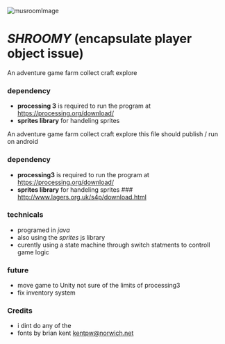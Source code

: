 ![musroomImage](https://encrypted-tbn0.gstatic.com/images?q=tbn:ANd9GcQ48VDKbe9nv4hmwFP_ZSsMXiOvNn7TRs9yWeLy5pVD7Yz7ycF9)


# *SHROOMY* (encapsulate player object issue)

An adventure game farm collect craft explore

### dependency 
- **processing 3** is required to run the program at https://processing.org/download/
- **sprites library** for handeling sprites

An adventure game farm collect craft explore this file should publish / run on android 

### dependency 
- **processing3** is required to run the program at https://processing.org/download/
- **sprites library** for handeling sprites ### http://www.lagers.org.uk/s4p/download.html

### technicals

- programed in  *java*
- also using the *sprites* js library
- curently using a state machine through switch statments to controll game logic


### future
 - move game to Unity not sure of the limits of processing3
 - fix inventory system


### Credits
* i dint do any of the 
* fonts by brian kent kentpw@norwich.net


